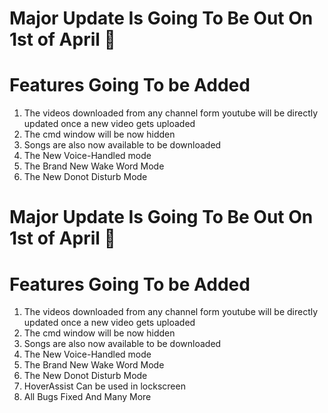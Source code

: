 # Major Update Is Going To Be Out On 1st of April :partying_face:
# Features Going To be Added
  1. The videos downloaded from any channel form youtube will be directly updated once a new video gets uploaded
  2. The cmd window will be now hidden 
  3. Songs are also now available to be downloaded
  4. The New Voice-Handled mode
  5. The Brand New Wake Word Mode
  6. The New Donot Disturb Mode 
# Major Update Is Going To Be Out On 1st of April :partying_face:
# Features Going To be Added
  1. The videos downloaded from any channel form youtube will be directly updated once a new video gets uploaded
  2. The cmd window will be now hidden 
  3. Songs are also now available to be downloaded
  4. The New Voice-Handled mode
  5. The Brand New Wake Word Mode
  6. The New Donot Disturb Mode 
  7. HoverAssist Can be used in lockscreen
  8. All Bugs Fixed
And Many More

